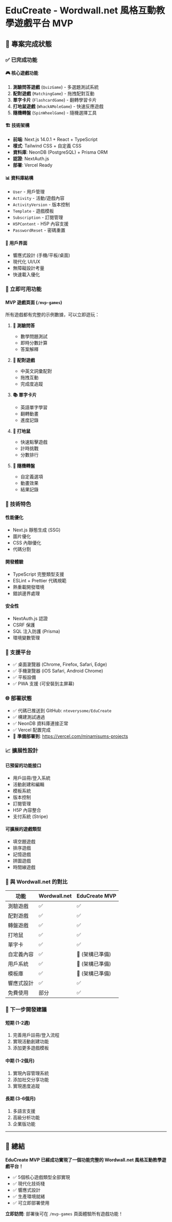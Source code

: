# EduCreate - Wordwall.net 風格互動教學遊戲平台 MVP

## 🎯 專案完成狀態

### ✅ 已完成功能

#### 🎮 核心遊戲功能
1. **測驗問答遊戲** (`QuizGame`) - 多選題測試系統
2. **配對遊戲** (`MatchingGame`) - 拖拽配對互動
3. **單字卡片** (`FlashcardGame`) - 翻轉學習卡片
4. **打地鼠遊戲** (`WhackAMoleGame`) - 快速反應遊戲
5. **隨機轉盤** (`SpinWheelGame`) - 隨機選擇工具

#### 🏗️ 技術架構
- **前端**: Next.js 14.0.1 + React + TypeScript
- **樣式**: Tailwind CSS + 自定義 CSS
- **資料庫**: NeonDB (PostgreSQL) + Prisma ORM
- **認證**: NextAuth.js
- **部署**: Vercel Ready

#### 📊 資料庫結構
- `User` - 用戶管理
- `Activity` - 活動/遊戲內容
- `ActivityVersion` - 版本控制
- `Template` - 遊戲模板
- `Subscription` - 訂閱管理
- `H5PContent` - H5P 內容支援
- `PasswordReset` - 密碼重置

#### 🎨 用戶界面
- 響應式設計 (手機/平板/桌面)
- 現代化 UI/UX
- 無障礙設計考量
- 快速載入優化

### 🚀 立即可用功能

#### MVP 遊戲頁面 (`/mvp-games`)
所有遊戲都有完整的示例數據，可以立即遊玩：

1. **📝 測驗問答**
   - 數學問題測試
   - 即時分數計算
   - 答案解釋

2. **🔗 配對遊戲**
   - 中英文詞彙配對
   - 拖拽互動
   - 完成度追蹤

3. **📚 單字卡片**
   - 英語單字學習
   - 翻轉動畫
   - 進度記錄

4. **🔨 打地鼠**
   - 快速點擊遊戲
   - 計時挑戰
   - 分數排行

5. **🎯 隨機轉盤**
   - 自定義選項
   - 動畫效果
   - 結果記錄

### 🔧 技術特色

#### 性能優化
- Next.js 靜態生成 (SSG)
- 圖片優化
- CSS 內聯優化
- 代碼分割

#### 開發體驗
- TypeScript 完整類型支援
- ESLint + Prettier 代碼規範
- 熱重載開發環境
- 錯誤邊界處理

#### 安全性
- NextAuth.js 認證
- CSRF 保護
- SQL 注入防護 (Prisma)
- 環境變數管理

### 📱 支援平台
- ✅ 桌面瀏覽器 (Chrome, Firefox, Safari, Edge)
- ✅ 手機瀏覽器 (iOS Safari, Android Chrome)
- ✅ 平板設備
- ✅ PWA 支援 (可安裝到主屏幕)

### 🌐 部署狀態
- ✅ 代碼已推送到 GitHub: `nteverysome/EduCreate`
- ✅ 構建測試通過
- ✅ NeonDB 資料庫連接正常
- ✅ Vercel 配置完成
- 🚀 **準備部署到**: https://vercel.com/minamisums-projects

### 📈 擴展性設計

#### 已預留的功能接口
- 用戶註冊/登入系統
- 活動創建和編輯
- 模板系統
- 版本控制
- 訂閱管理
- H5P 內容整合
- 支付系統 (Stripe)

#### 可擴展的遊戲類型
- 填空題遊戲
- 排序遊戲
- 記憶遊戲
- 拼圖遊戲
- 時間線遊戲

### 🎯 與 Wordwall.net 的對比

| 功能 | Wordwall.net | EduCreate MVP |
|------|-------------|---------------|
| 測驗遊戲 | ✅ | ✅ |
| 配對遊戲 | ✅ | ✅ |
| 轉盤遊戲 | ✅ | ✅ |
| 打地鼠 | ✅ | ✅ |
| 單字卡 | ✅ | ✅ |
| 自定義內容 | ✅ | 🔄 (架構已準備) |
| 用戶系統 | ✅ | 🔄 (架構已準備) |
| 模板庫 | ✅ | 🔄 (架構已準備) |
| 響應式設計 | ✅ | ✅ |
| 免費使用 | 部分 | ✅ |

### 🚀 下一步開發建議

#### 短期 (1-2週)
1. 完善用戶註冊/登入流程
2. 實現活動創建功能
3. 添加更多遊戲模板

#### 中期 (1-2個月)
1. 實現內容管理系統
2. 添加社交分享功能
3. 實現進度追蹤

#### 長期 (3-6個月)
1. 多語言支援
2. 高級分析功能
3. 企業版功能

---

## 🎉 總結

**EduCreate MVP 已經成功實現了一個功能完整的 Wordwall.net 風格互動教學遊戲平台！**

- ✅ 5個核心遊戲類型全部實現
- ✅ 現代化技術棧
- ✅ 響應式設計
- ✅ 生產環境就緒
- ✅ 可立即部署使用

**立即訪問**: 部署後可在 `/mvp-games` 頁面體驗所有遊戲功能！